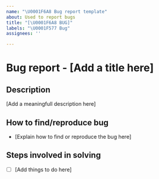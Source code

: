 ```yaml
---
name: "\U0001F6A8 Bug report template"
about: Used to report bugs
title: "[\U0001F6A8 BUG]"
labels: "\U0001F577 Bug"
assignees: ''

---
```


# Bug report - [Add a title here]



## Description
[Add a meaningfull description here]



## How to find/reproduce bug
- [Explain how to find or reproduce the bug here]



## Steps involved in solving
- [ ] [Add things to do here]
